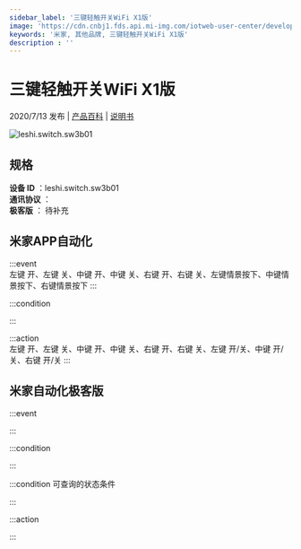 ```yaml
---
sidebar_label: '三键轻触开关WiFi X1版'
image: 'https://cdn.cnbj1.fds.api.mi-img.com/iotweb-user-center/developer_1679047688880tUMfjcS7.png?GalaxyAccessKeyId=AKVGLQWBOVIRQ3XLEW&Expires=9223372036854775807&Signature=45x14wpEwQldhjJtffZyS3xfNFA='
keywords: '米家, 其他品牌, 三键轻触开关WiFi X1版'
description : ''
---
```

# 三键轻触开关WiFi X1版

2020/7/13 发布 | [产品百科](https://home.mi.com/webapp/content/baike/product/index.html?model=leshi.switch.sw3b01/) | [说明书](https://home.mi.com/views/introduction.html?model=leshi.switch.sw3b01&region=cn)

![leshi.switch.sw3b01](https://cdn.cnbj1.fds.api.mi-img.com/iotweb-user-center/developer_1679047688880tUMfjcS7.png?GalaxyAccessKeyId=AKVGLQWBOVIRQ3XLEW&Expires=9223372036854775807&Signature=45x14wpEwQldhjJtffZyS3xfNFA=)

## 规格  
> 
**设备 ID** ：leshi.switch.sw3b01  
**通讯协议** ：  
**极客版**  ： 待补充 


## 米家APP自动化  

:::event  
左键 开、左键 关、中键 开、中键 关、右键 开、右键 关、左键情景按下、中键情景按下、右键情景按下
:::

:::condition  

:::

:::action   
左键 开、左键 关、中键 开、中键 关、右键 开、右键 关、左键 开/关、中键 开/关、右键 开/关
:::

## 米家自动化极客版  

:::event  

:::

:::condition  

:::

:::condition 可查询的状态条件  

:::

:::action  

:::

        
